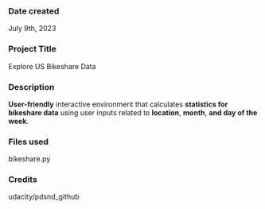 ### Date created
July 9th, 2023

### Project Title
Explore US Bikeshare Data

### Description
**User-friendly** interactive environment that calculates **statistics for bikeshare data** using user inputs related to **location**, **month**, **and day of the week**.

### Files used
bikeshare.py

### Credits
udacity/pdsnd_github

